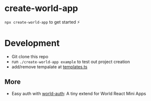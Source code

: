 # create-world-app

`npx create-world-app` to get started ⚡

# Development

- Git clone this repo
- run `./create-world-app example` to test out project creation
- add/remove tempalate at [templates.ts](https://github.com/rabani-to/world/blob/master/packages/create-world-app/templates.ts)

## More

- Easy auth with [world-auth](https://www.npmjs.com/package/@radish-la/world-auth): A tiny extend for World React Mini Apps
